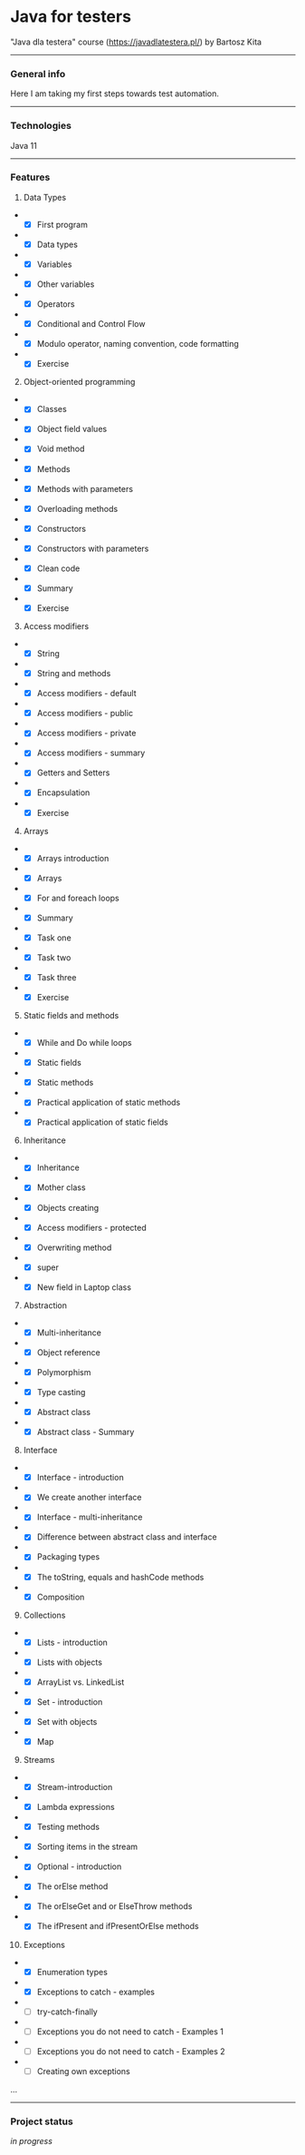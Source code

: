 # Java for testers
"Java dla testera" course (https://javadlatestera.pl/) by Bartosz Kita

*********************************
### General info
Here I am taking my first steps towards test automation.
**********************************

### Technologies

Java 11
**********************************

### Features

1. Data Types  
* -[x] First program
* -[x] Data types
* -[x] Variables
* -[x] Other variables
* -[x] Operators
* -[x] Conditional and Control Flow
* -[x] Modulo operator, naming convention, code formatting
* -[x] Exercise

2. Object-oriented programming

* -[x] Classes
* -[x] Object field values
* -[x] Void method
* -[x] Methods
* -[x] Methods with parameters
* -[x] Overloading methods
* -[x] Constructors
* -[x] Constructors with parameters
* -[x] Clean code
* -[x] Summary
* -[x] Exercise
    
3. Access modifiers

* -[x] String
* -[x] String and methods
* -[x] Access modifiers - default
* -[x] Access modifiers - public
* -[x] Access modifiers - private
* -[x] Access modifiers - summary
* -[x] Getters and Setters
* -[x] Encapsulation
* -[x] Exercise

4. Arrays

* -[x] Arrays introduction
* -[x] Arrays
* -[x] For and foreach loops
* -[x] Summary
* -[x] Task one
* -[x] Task two
* -[x] Task three
* -[x] Exercise
    
5. Static fields and methods

* -[x] While and Do while loops
* -[x] Static fields
* -[x] Static methods
* -[x] Practical application of static methods
* -[x] Practical application of static fields
    
6. Inheritance
 
* -[x] Inheritance
* -[x] Mother class
* -[x] Objects creating
* -[x] Access modifiers - protected
* -[x] Overwriting method
* -[x] super
* -[x] New field in Laptop class

7. Abstraction

* -[x] Multi-inheritance
* -[x] Object reference
* -[x] Polymorphism
* -[x] Type casting
* -[x] Abstract class
* -[x] Abstract class - Summary
    
8. Interface

* -[x] Interface - introduction
* -[x] We create another interface
* -[x] Interface - multi-inheritance
* -[x] Difference between abstract class and interface
* -[x] Packaging types
* -[x] The toString, equals and hashCode methods
* -[x] Composition

9. Collections

* -[x] Lists - introduction
* -[x] Lists with objects
* -[x] ArrayList vs. LinkedList
* -[x] Set - introduction
* -[x] Set with objects
* -[x] Map

9. Streams

* -[x] Stream-introduction
* -[x] Lambda expressions
* -[x] Testing methods
* -[x] Sorting items in the stream
* -[x] Optional - introduction
* -[x] The orElse method
* -[x] The orElseGet and or ElseThrow methods
* -[x] The ifPresent and ifPresentOrElse methods

10. Exceptions

* -[x] Enumeration types
* -[x] Exceptions to catch - examples
* -[ ] try-catch-finally
* -[ ] Exceptions you do not need to catch - Examples 1
* -[ ] Exceptions you do not need to catch - Examples 2
* -[ ] Creating own exceptions

...



*********************************
### Project status
_in progress_